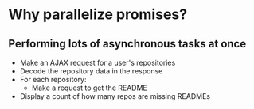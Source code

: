 # Why parallelize promises?

## Performing lots of asynchronous tasks at once


<div class="row">
<div class="cell-4">

* Make an AJAX request for a user's repositories
* Decode the repository data in the response
* For each repository:
    * Make a request to get the README
* Display a count of how many repos are missing READMEs

</div>
<div class="cell-2">

<div class="node"><div id="parallel-a" class="node-inner"></div></div>
<div class="node"><div id="parallel-b" class="node-inner"></div></div>
<div class="row">
    <div class="node"><div id="parallel-c" class="node-inner"></div></div>
    <div class="node"><div id="parallel-d" class="node-inner"></div></div>
    <div class="node"><div id="parallel-e" class="node-inner"></div></div>
</div>
<div class="node"><div id="parallel-f" class="node-inner"></div></div>

<div class="line" data-from="parallel-a" data-to="parallel-b"></div>
<div class="line" data-from="parallel-b" data-to="parallel-c"></div>
<div class="line" data-from="parallel-b" data-to="parallel-d"></div>
<div class="line" data-from="parallel-b" data-to="parallel-e"></div>
<div class="line" data-from="parallel-c" data-to="parallel-f"></div>
<div class="line" data-from="parallel-d" data-to="parallel-f"></div>
<div class="line" data-from="parallel-e" data-to="parallel-f"></div>

</div>
</div>
